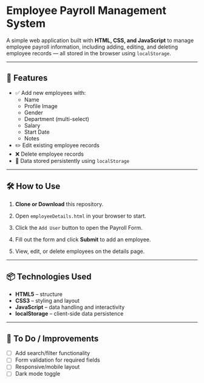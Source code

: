#  Employee Payroll Management System

A simple web application built with **HTML, CSS, and JavaScript** to manage employee payroll information, including adding, editing, and deleting employee records — all stored in the browser using `localStorage`.

---

## 🚀 Features

- ✅ Add new employees with:
  - Name
  - Profile Image
  - Gender
  - Department (multi-select)
  - Salary
  - Start Date
  - Notes
- ✏️ Edit existing employee records
- ❌ Delete employee records
- 💾 Data stored persistently using `localStorage`

---

## 🛠️ How to Use

1. **Clone or Download** this repository.

2. Open `employeeDetails.html` in your browser to start.

3. Click the `Add User` button to open the Payroll Form.

4. Fill out the form and click **Submit** to add an employee.

5. View, edit, or delete employees on the details page.

---

## 📦 Technologies Used

- **HTML5** – structure
- **CSS3** – styling and layout
- **JavaScript** – data handling and interactivity
- **localStorage** – client-side data persistence

---

## 🔧 To Do / Improvements

- [ ] Add search/filter functionality
- [ ] Form validation for required fields
- [ ] Responsive/mobile layout
- [ ] Dark mode toggle
